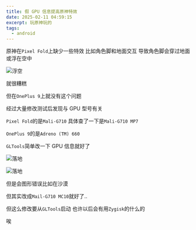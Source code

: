 ```yaml
---
title: 假 GPU 信息提高原神特效
date: 2025-02-11 04:59:15
excerpt: 玩原神玩的
tags: 
  - android
---
```


原神在`Pixel Fold`上缺少一些特效 比如角色脚和地面交互 导致角色脚会穿过地面或浮在空中

![浮空](a.png)

就很糟糕

但在`OnePlus 9`上就没有这个问题

经过大量修改测试后发现与 GPU 型号有关

`Pixel Fold`的是`Mali-G710` 具体查了一下是`Mali-G710 MP7`

`OnePlus 9`的是`Adreno (TM) 660`

`GLTools`简单改一下 GPU 信息就好了

![落地](b1.png)

![落地](b2.png)

但是会图形错误比如在沙漠

但其实改成`Mail-G710 MC10`就好了..

但这么修改要从`GLTools`启动 也许以后会有用`Zygisk`的什么的

唉